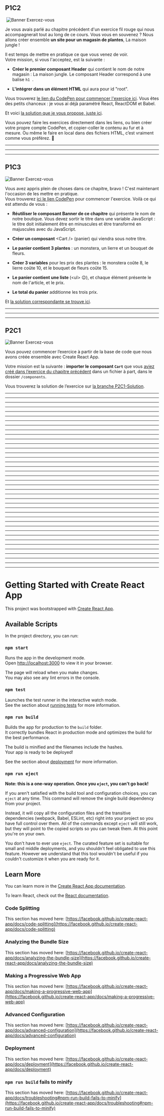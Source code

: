 ## P1C2
<div class="foldable__content"><p id="r-7134567" data-claire-element-id="31402162" class="hoveredCourseElement">&nbsp;<img id="r-7148539" data-claire-element-id="31402161" src="https://user.oc-static.com/upload/2021/01/19/16110448127505_Banner%20Exercez-vous.png" alt="Banner Exercez-vous"></p><p id="r-7148459" data-claire-element-id="31401932" class="">Je vous avais parlé au chapitre précédent d'un exercice fil rouge qui nous accompagnerait tout au long de ce cours. Vous vous en souvenez&nbsp;? Nous allons créer ensemble <strong>un site pour un magasin de plantes</strong>, La maison jungle !&nbsp;</p><p id="r-7134568" data-claire-element-id="31375458" class="">Il est temps de mettre en pratique ce que vous venez de voir. <br>Votre mission, si vous l'acceptez, est la suivante&nbsp;:</p><ul id="r-7134573" data-claire-element-id="31380769" class=""><li id="r-7134570" data-claire-element-id="31380768"><p id="r-7134569" data-claire-element-id="31380767"><strong>Créer le premier composant Header</strong> qui contient le nom de notre magasin&nbsp;: La maison jungle. Le composant Header correspond à une balise&nbsp;<code data-claire-semantic="text">h1</code>&nbsp; .</p></li><li id="r-7134572" data-claire-element-id="31375462"><p id="r-7134571" data-claire-element-id="31375461"><strong>L'intégrer dans un élément HTML</strong> qui aura pour id "root".</p></li></ul><p id="r-7134575" data-claire-element-id="31402221" class="">Vous trouverez <a href="https://codepen.io/nicolaspatschkowski/pen/ExgrqLV" target="_blank" rel="noopener noreferrer nofollow">le lien du CodePen pour commencer l'exercice ici</a>. Vous êtes des petits chanceux : je vous ai déjà paramétré React, ReactDOM et Babel.</p><p id="r-7134576" data-claire-element-id="31402222" class="">Et voici <a href="https://codepen.io/nicolaspatschkowski/pen/vYXVqod" target="_blank" rel="noopener noreferrer nofollow">la solution que je vous propose, juste ici</a>.</p><p id="r-7134578" data-claire-element-id="31375465" class="">Vous pouvez faire les exercices directement dans les liens, ou bien créer votre propre compte CodePen, et copier-coller le contenu au fur et à mesure. Ou même le faire en local dans des fichiers HTML, c’est vraiment comme vous préférez. 🤗</p></div>

---
---
---
## P1C3

<div class="foldable__content"><p id="r-7148464" data-claire-element-id="31401948" class="hoveredCourseElement"><img id="r-7148463" data-claire-element-id="31401947" src="https://user.oc-static.com/upload/2021/01/19/16110441424568_Banner%20Exercez-vous.png" alt="Banner Exercez-vous"></p><p id="r-7134757" data-claire-element-id="31401967" class="">Vous avez appris plein de choses dans ce chapitre, bravo&nbsp;! C'est maintenant l'occasion de les mettre en pratique. <br>Vous trouverez <a href="https://codepen.io/nicolaspatschkowski/pen/JjRmgdJ" target="_blank" rel="noopener noreferrer nofollow">ici le lien CodePen</a> pour commencer l'exercice. Voilà ce qui est attendu de vous&nbsp;:</p><ul id="r-7134770" data-claire-element-id="31397316" class=""><li id="r-7134759" data-claire-element-id="31376842"><p id="r-7134758" data-claire-element-id="31376841"><strong>Réutiliser le composant Banner de ce chapitre</strong> qui présente le nom de notre boutique. Vous devez sortir le titre dans une variable JavaScript&nbsp;: le titre doit initialement être en minuscules et être transformé en majuscules avec du JavaScript.</p></li><li id="r-7134761" data-claire-element-id="31376814"><p id="r-7134760" data-claire-element-id="31376813"><strong>Créer un composant</strong> &lt;Cart /&gt; (panier) qui viendra sous notre titre.</p></li><li id="r-7134763" data-claire-element-id="31376852"><p id="r-7134762" data-claire-element-id="31376851"><strong>Le panier contient 3 plantes</strong> : un monstera, un lierre et un bouquet de fleurs.</p></li><li id="r-7134765" data-claire-element-id="31376818"><p id="r-7134764" data-claire-element-id="31376817"><strong>Créer 3 variables</strong> pour les prix des plantes : le monstera coûte 8, le lierre coûte 10, et le bouquet de fleurs coûte 15.</p></li><li id="r-7134767" data-claire-element-id="31397315"><p id="r-7134766" data-claire-element-id="31397314"><strong>Le panier contient une liste </strong>(&lt;ul&gt; 😉), et chaque élément présente le nom de l'article, et le prix.</p></li><li id="r-7134769" data-claire-element-id="31373606"><p id="r-7134768" data-claire-element-id="31373605"><strong>Le total du panier</strong> additionne les trois prix.</p></li></ul><p id="r-7134772" data-claire-element-id="31401968" class="">Et <a href="https://codepen.io/nicolaspatschkowski/pen/MWjPNaa" target="_blank" rel="noopener noreferrer nofollow">la solution </a><a href="https://codepen.io/nicolaspatschkowski/pen/MWjPNaa" target="_blank" rel="noopener noreferrer nofollow">correspondante se trouve ici</a>.</p></div>

---
---
---
## P2C1

<div class="foldable__content"><p id="r-7148475" data-claire-element-id="31401991" class=""><img id="r-7148474" data-claire-element-id="31401990" src="https://user.oc-static.com/upload/2021/01/19/16110442954533_Banner%20Exercez-vous.png" alt="Banner Exercez-vous"></p><p id="r-7135174" data-claire-element-id="31377251" class="hoveredCourseElement">Vous pouvez commencer l’exercice à partir de la base de code que nous avons créée ensemble avec Create React App.</p><p id="r-7135176" data-claire-element-id="31427572" class="">Votre mission est la suivante : <strong>importer le composant&nbsp;<code data-claire-semantic="text">Cart</code>&nbsp;</strong>que vous <a href="https://codepen.io/atoulmet/pen/YzWMvWP" target="_blank" rel="noopener noreferrer nofollow">aviez créé dans l’exercice du chapitre précédent</a> dans un fichier à part, dans le dossier&nbsp;<code data-claire-semantic="text">/components</code>.</p><p id="r-7135178" data-claire-element-id="31400631" class="">Vous trouverez la solution de l’exercice sur <a href="https://github.com/OpenClassrooms-Student-Center/7008001-Debutez-avec-React/tree/P2C1-Solution" target="_blank" rel="noopener noreferrer nofollow">la branche P2C1-Solution</a>.</p></div>

---
---
---

---
---
---

---
---
---

---
---
---

---
---
---

---
---
---

---
---
---

---
---
---

---
---
---

---
---
---
---
---
---
---
---
---
---
---
---



# Getting Started with Create React App

This project was bootstrapped with [Create React App](https://github.com/facebook/create-react-app).

## Available Scripts

In the project directory, you can run:

### `npm start`

Runs the app in the development mode.\
Open [http://localhost:3000](http://localhost:3000) to view it in your browser.

The page will reload when you make changes.\
You may also see any lint errors in the console.

### `npm test`

Launches the test runner in the interactive watch mode.\
See the section about [running tests](https://facebook.github.io/create-react-app/docs/running-tests) for more information.

### `npm run build`

Builds the app for production to the `build` folder.\
It correctly bundles React in production mode and optimizes the build for the best performance.

The build is minified and the filenames include the hashes.\
Your app is ready to be deployed!

See the section about [deployment](https://facebook.github.io/create-react-app/docs/deployment) for more information.

### `npm run eject`

**Note: this is a one-way operation. Once you `eject`, you can't go back!**

If you aren't satisfied with the build tool and configuration choices, you can `eject` at any time. This command will remove the single build dependency from your project.

Instead, it will copy all the configuration files and the transitive dependencies (webpack, Babel, ESLint, etc) right into your project so you have full control over them. All of the commands except `eject` will still work, but they will point to the copied scripts so you can tweak them. At this point you're on your own.

You don't have to ever use `eject`. The curated feature set is suitable for small and middle deployments, and you shouldn't feel obligated to use this feature. However we understand that this tool wouldn't be useful if you couldn't customize it when you are ready for it.

## Learn More

You can learn more in the [Create React App documentation](https://facebook.github.io/create-react-app/docs/getting-started).

To learn React, check out the [React documentation](https://reactjs.org/).

### Code Splitting

This section has moved here: [https://facebook.github.io/create-react-app/docs/code-splitting](https://facebook.github.io/create-react-app/docs/code-splitting)

### Analyzing the Bundle Size

This section has moved here: [https://facebook.github.io/create-react-app/docs/analyzing-the-bundle-size](https://facebook.github.io/create-react-app/docs/analyzing-the-bundle-size)

### Making a Progressive Web App

This section has moved here: [https://facebook.github.io/create-react-app/docs/making-a-progressive-web-app](https://facebook.github.io/create-react-app/docs/making-a-progressive-web-app)

### Advanced Configuration

This section has moved here: [https://facebook.github.io/create-react-app/docs/advanced-configuration](https://facebook.github.io/create-react-app/docs/advanced-configuration)

### Deployment

This section has moved here: [https://facebook.github.io/create-react-app/docs/deployment](https://facebook.github.io/create-react-app/docs/deployment)

### `npm run build` fails to minify

This section has moved here: [https://facebook.github.io/create-react-app/docs/troubleshooting#npm-run-build-fails-to-minify](https://facebook.github.io/create-react-app/docs/troubleshooting#npm-run-build-fails-to-minify)
